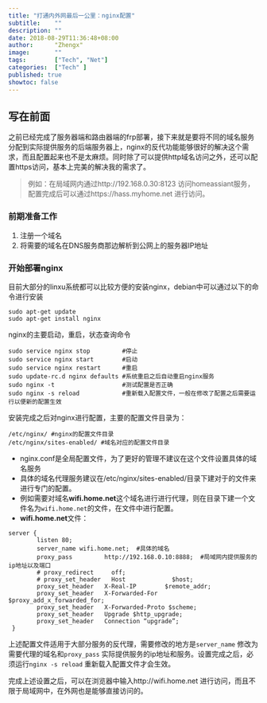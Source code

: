 ```yaml
---
title: "打通内外网最后一公里：nginx配置"
subtitle:    ""
description: ""
date: 2018-08-29T11:36:48+08:00
author:      "Zhengx"
image:       ""
tags:        ["Tech", "Net"]
categories:  ["Tech" ]
published: true
showtoc: false 
---
```


## 写在前面

之前已经完成了服务器端和路由器端的frp部署，接下来就是要将不同的域名服务分配到实际提供服务的后端服务器上，nginx的反代功能能够很好的解决这个需求，而且配置起来也不是太麻烦。同时除了可以提供http域名访问之外，还可以配置https访问，基本上完美的解决我的需求了。

> 例如：在局域网内通过http://192.168.0.30:8123 访问homeassiant服务，配置完成后可以通过https://hass.myhome.net 进行访问。

### 前期准备工作

1. 注册一个域名
2. 将需要的域名在DNS服务商那边解析到公网上的服务器IP地址

### 开始部署nginx

目前大部分的linxu系统都可以比较方便的安装nginx，debian中可以通过以下的命令进行安装

```
sudo apt-get update
sudo apt-get install nginx
```

nginx的主要启动，重启，状态查询命令

```
sudo service nginx stop         #停止
sudo service nginx start        #启动
sudo service nginx restart      #重启
sudo update-rc.d nginx defaults #系统重启之后自动重启nginx服务
sudo nginx -t                   #测试配置是否正确
sudo nginx -s reload			#重新载入配置文件，一般在修改了配置之后需要运行以便新的配置生效
```



安装完成之后对nginx进行配置，主要的配置文件目录为：

```
/etc/nginx/ #nginx的配置文件目录
/etc/nginx/sites-enabled/ #域名对应的配置文件目录
```

- nginx.conf是全局配置文件，为了更好的管理不建议在这个文件设置具体的域名服务
- 具体的域名代理服务建议在/etc/nginx/sites-enabled/目录下建对于的文件来进行专门的配置。
- 例如需要对域名**wifi.home.net**这个域名进行进行代理，则在目录下建一个文件名为`wifi.home.net`的文件，在文件中进行配置。
- **wifi.home.net**文件：

```
server {
        listen 80;
        server_name wifi.home.net;  #具体的域名
        proxy_pass         http://192.168.0.10:8888;  #局域网内提供服务的ip地址以及端口
        # proxy_redirect     off;
        # proxy_set_header   Host             $host;
        proxy_set_header   X-Real-IP        $remote_addr;
        proxy_set_header   X-Forwarded-For  $proxy_add_x_forwarded_for;
        proxy_set_header   X-Forwarded-Proto $scheme;
        proxy_set_header   Upgrade $http_upgrade;
        proxy_set_header   Connection “upgrade”;  
 }
```

上述配置文件适用于大部分服务的反代理，需要修改的地方是`server_name` 修改为需要代理的域名和`proxy_pass` 实际提供服务的ip地址和服务。设置完成之后，必须运行`nginx -s reload` 重新载入配置文件才会生效。

完成上述设置之后，可以在浏览器中输入http://wifi.home.net 进行访问，而且不限于局域网中，在外网也是能够直接访问的。

